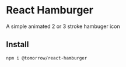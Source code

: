 # React Hamburger

A simple animated 2 or 3 stroke hambuger icon

## Install

```sh
npm i @tomorrow/react-hamburger
```
